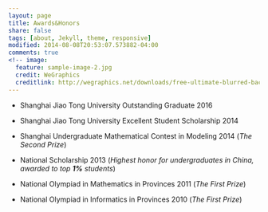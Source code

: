```yaml
---
layout: page
title: Awards&Honors
share: false
tags: [about, Jekyll, theme, responsive]
modified: 2014-08-08T20:53:07.573882-04:00
comments: true
<!-- image:
  feature: sample-image-2.jpg
  credit: WeGraphics
  creditlink: http://wegraphics.net/downloads/free-ultimate-blurred-background-pack/ -->
---
```


* Shanghai Jiao Tong University Outstanding Graduate 2016

* Shanghai Jiao Tong University Excellent Student Scholarship 2014

* Shanghai Undergraduate Mathematical Contest in Modeling 2014 (_The Second Prize_) 

* National Scholarship 2013 (_Highest honor for undergraduates in China, awarded to top **1%** students_)

* National Olympiad in Mathematics in Provinces 2011 (_The First Prize_)

<!-- * National Olympiad in Chemistry in Provinces 2011 (_The First Prize_)   -->

* National Olympiad in Informatics in Provinces 2010 (_The First Prize_) 
​


